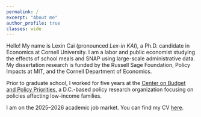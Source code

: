 ```yaml
---
permalink: /
excerpt: "About me"
author_profile: true
classes: wide
---
```


Hello! My name is Lexin Cai (pronounced *Lex-in KAI*), a Ph.D. candidate in Economics at Cornell University. I am a labor and public economist studying the effects of school meals and SNAP using large-scale administrative data. My dissertation research is funded by the Russell Sage Foundation, Policy Impacts at MIT, and the Cornell Department of Economics.

Prior to graduate school, I worked for five years at the [Center on Budget and Policy Priorities](https://www.cbpp.org/about/our-staff/lexin-cai), a D.C.-based policy research organization focusing on policies affecting low-income families.

I am on the 2025–2026 academic job market. You can find my CV [here](/assets/pdf/cv_lexincai.pdf).
